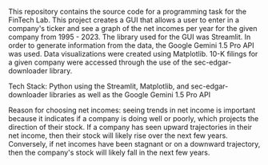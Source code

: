 This repository contains the source code for a programming task for the FinTech Lab. This project creates a GUI that allows a user to enter in a company's ticker and see a graph of the net incomes per year for the given company from 1995 - 2023. The library used for the GUI was Streamlit. In order to generate information from the data, the Google Gemini 1.5 Pro API was used. Data visualizations were created using Matplotlib. 10-K filings for a given company were accessed through the use of the sec-edgar-downloader library.

Tech Stack: Python using the Streamlit, Matplotlib, and sec-edgar-downloader libraries as well as the Google Gemini 1.5 Pro API

Reason for choosing net incomes: seeing trends in net income is important because it indicates if a company is doing well or poorly, which projects the direction of their stock. If a company has seen upward trajectories in their net income, then their stock will likely rise over the next few years. Conversely, if net incomes have been stagnant or on a downward trajectory, then the company's stock will likely fall in the next few years.